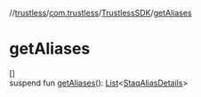 //[trustless](../../../index.md)/[com.trustless](../index.md)/[TrustlessSDK](index.md)/[getAliases](get-aliases.md)

# getAliases

[]\
suspend fun [getAliases](get-aliases.md)(): [List](https://kotlinlang.org/api/latest/jvm/stdlib/kotlin.collections/-list/index.html)&lt;[StaqAliasDetails](../../com.trustless.requests.cliq/-staq-alias-details/index.md)&gt;
